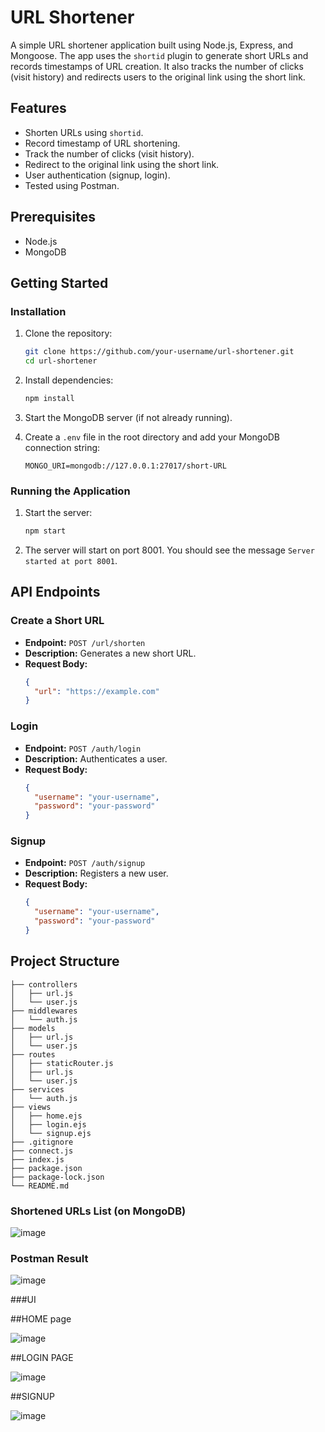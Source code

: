 # URL Shortener

A simple URL shortener application built using Node.js, Express, and Mongoose. The app uses the `shortid` plugin to generate short URLs and records timestamps of URL creation. It also tracks the number of clicks (visit history) and redirects users to the original link using the short link.

## Features

- Shorten URLs using `shortid`.
- Record timestamp of URL shortening.
- Track the number of clicks (visit history).
- Redirect to the original link using the short link.
- User authentication (signup, login).
- Tested using Postman.

## Prerequisites

- Node.js
- MongoDB

## Getting Started

### Installation

1. Clone the repository:

    ```sh
    git clone https://github.com/your-username/url-shortener.git
    cd url-shortener
    ```

2. Install dependencies:

    ```sh
    npm install
    ```

3. Start the MongoDB server (if not already running).

4. Create a `.env` file in the root directory and add your MongoDB connection string:

    ```env
    MONGO_URI=mongodb://127.0.0.1:27017/short-URL
    ```

### Running the Application

1. Start the server:

    ```sh
    npm start
    ```

2. The server will start on port 8001. You should see the message `Server started at port 8001`.

## API Endpoints

### Create a Short URL

- **Endpoint:** `POST /url/shorten`
- **Description:** Generates a new short URL.
- **Request Body:**
  ```json
  {
    "url": "https://example.com"
  }
  ```

### Login

- **Endpoint:** `POST /auth/login`
- **Description:** Authenticates a user.
- **Request Body:**
  ```json
  {
    "username": "your-username",
    "password": "your-password"
  }
  ```

### Signup

- **Endpoint:** `POST /auth/signup`
- **Description:** Registers a new user.
- **Request Body:**
  ```json
  {
    "username": "your-username",
    "password": "your-password"
  }
  ```

## Project Structure

```
├── controllers
│   ├── url.js
│   └── user.js
├── middlewares
│   └── auth.js
├── models
│   ├── url.js
│   └── user.js
├── routes
│   ├── staticRouter.js
│   ├── url.js
│   └── user.js
├── services
│   └── auth.js
├── views
│   ├── home.ejs
│   ├── login.ejs
│   └── signup.ejs
├── .gitignore
├── connect.js
├── index.js
├── package.json
├── package-lock.json
└── README.md
```

### Shortened URLs List (on MongoDB)

![image](https://github.com/user-attachments/assets/245111b6-e012-4110-ae7b-ad30f947934d)

### Postman Result

![image](https://github.com/user-attachments/assets/dfd5e3bd-dbd0-481c-9142-031f78cad2eb)

###UI

##HOME page

![image](https://github.com/user-attachments/assets/8b961ce0-f581-4e3c-802a-dfcb78f78505)

##LOGIN PAGE

![image](https://github.com/user-attachments/assets/7dcfd9d1-ecb8-423d-804d-5bbaf0cfbf80)

##SIGNUP

![image](https://github.com/user-attachments/assets/bf15010a-880c-4cc2-82a3-d234bf80da7f)




